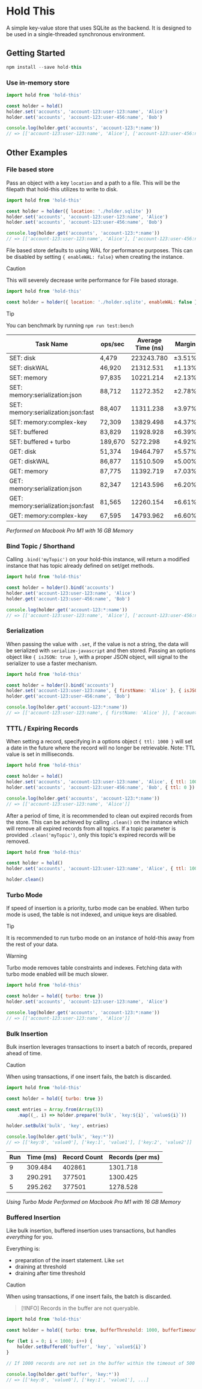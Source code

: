 Hold This
=========

A simple key-value store that uses SQLite as the backend.
It is designed to be used in a single-threaded synchronous environment.

Getting Started
---------------

```js
npm install --save hold-this
```

### Use in-memory store

```js
import hold from 'hold-this'

const holder = hold()
holder.set('accounts', 'account-123:user-123:name', 'Alice')
holder.set('accounts', 'account-123:user-456:name', 'Bob')

console.log(holder.get('accounts', 'account-123:*:name'))
// => [['account-123:user-123:name', 'Alice'], ['account-123:user-456:name', 'Bob']]
```

Other Examples
--------------

### File based store

Pass an object with a key `location` and a path to a file. This will be the filepath that hold-this utilizes to write to disk.

```js
import hold from 'hold-this'

const holder = holder({ location: './holder.sqlite' })
holder.set('accounts', 'account-123:user-123:name', 'Alice')
holder.set('accounts', 'account-123:user-456:name', 'Bob')

console.log(holder.get('accounts', 'account-123:*:name'))
// => [['account-123:user-123:name', 'Alice'], ['account-123:user-456:name', 'Bob']]
```

File based store defaults to using WAL for performance purposes. This can be disabled by setting `{ enableWAL: false}` when creating the instance.

> [!CAUTION]
> This will severely decrease write performance for File based storage.

```js
import hold from 'hold-this'

const holder = holder({ location: './holder.sqlite', enableWAL: false })
```

> [!TIP]
> You can benchmark by running `npm run test:bench`

| Task Name                           | ops/sec | Average Time (ns)  | Margin | Samples |
|-------------------------------------|---------|--------------------|----------|-------|
| SET: disk                           | 4,479   | 223243.780         | ±3.51% | 2241    |
| SET: diskWAL                        | 46,920  |  21312.531         | ±1.13% | 23461   |
| SET: memory                         | 97,835  |  10221.214         | ±2.13% | 48918   |
| SET: memory:serialization:json      | 88,712  |  11272.352         | ±2.78% | 44357   |
| SET: memory:serialization:json:fast | 88,407  |  11311.238         | ±3.97% | 44204   |
| SET: memory:complex-key             | 72,309  |  13829.498         | ±4.37% | 36155   |
| SET: buffered                       | 83,829  |  11928.928         | ±6.39% | 41915   |
| SET: buffered + turbo               | 189,670 |   5272.298         | ±4.92% | 94836   |
| GET: disk                           | 51,374  |  19464.797         | ±5.57% | 25688   |
| GET: diskWAL                        | 86,877  |  11510.509         | ±5.00% | 43439   |
| GET: memory                         | 87,775  |  11392.719         | ±7.03% | 43888   |
| GET: memory:serialization:json      | 82,347  |  12143.596         | ±6.20% | 41174   |
| GET: memory:serialization:json:fast | 81,565  |  12260.154         | ±6.61% | 40972   |
| GET: memory:complex-key             | 67,595  |  14793.962         | ±6.60% | 33798   |

_Performed on Macbook Pro M1 with 16 GB Memory_

### Bind Topic / Shorthand

Calling `.bind('myTopic')` on your hold-this instance, will return a modified instance that has topic already defined on set/get methods.

```js
import hold from 'hold-this'

const holder = holder().bind('accounts')
holder.set('account-123:user-123:name', 'Alice')
holder.get('account-123:user-456:name', 'Bob')

console.log(holder.get('account-123:*:name'))
// => [['account-123:user-123:name', 'Alice'], ['account-123:user-456:name', 'Bob']]
```

### Serialization

When passing the value with `.set`, if the value is not a string, the data will be serialized with `serialize-javascript` and then stored.
Passing an options object like `{ isJSON: true }`, with a proper JSON object, will signal to the serializer to use a faster mechanism.

```js
import hold from 'hold-this'

const holder = holder().bind('accounts')
holder.set('account-123:user-123:name', { firstName: 'Alice' }, { isJSON: true })
holder.get('account-123:user-456:name', 'Bob')

console.log(holder.get('account-123:*:name'))
// => [['account-123:user-123:name', { firstName: 'Alice' }], ['account-123:user-456:name', 'Bob']]
```

### TTTL / Expiring Records

When setting a record, specifying in a options object `{ ttl: 1000 }` will set a date in the future where the record will no longer be retrievable.
Note: TTL value is set in milliseconds.

```js
import hold from 'hold-this'

const holder = hold()
holder.set('accounts', 'account-123:user-123:name', 'Alice', { ttl: 1000 })
holder.set('accounts', 'account-123:user-456:name', 'Bob', { ttl: 0 })

console.log(holder.get('accounts', 'account-123:*:name'))
// => [['account-123:user-123:name', 'Alice']]
```

After a period of time, it is recommended to clean out expired records from the store.
This can be achieved by calling `.clean()` on the instance which will remove all expired records from all topics.
If a topic parameter is provided `.clean('myTopic')`, only this topic's expired records will be removed.

```js
import hold from 'hold-this'

const holder = hold()
holder.set('accounts', 'account-123:user-123:name', 'Alice', { ttl: 1000 })

holder.clean()
```

### Turbo Mode

If speed of insertion is a priority, turbo mode can be enabled.
When turbo mode is used, the table is not indexed, and unique keys are disabled.

> [!TIP]
> It is recommended to run turbo mode on an instance of hold-this away from the rest of your data.

> [!WARNING]
> Turbo mode removes table constraints and indexes.
> Fetching data with turbo mode enabled will be much slower.

```js
import hold from 'hold-this'

const holder = hold({ turbo: true })
holder.set('accounts', 'account-123:user-123:name', 'Alice')

console.log(holder.get('accounts', 'account-123:*:name'))
// => [['account-123:user-123:name', 'Alice']]
```

### Bulk Insertion

Bulk insertion leverages transactions to insert a batch of records, prepared ahead of time.

> [!CAUTION]
> When using transactions, if one insert fails, the batch is discarded.

```js
import hold from 'hold-this'

const holder = hold({ turbo: true })

const entries = Array.from(Array(3))
	.map((_, i) => holder.prepare('bulk', `key:${i}`, `value${i}`))

holder.setBulk('bulk', 'key', entries)

console.log(holder.get('bulk', 'key:*'))
// => [['key:0', 'value0'], ['key:1', 'value1'], ['key:2', 'value2']]
```

| Run | Time (ms) | Record Count | Records (per ms)|
|-----|-----------|--------------|-----------------|
| 9   | 309.484   | 402861       | 1301.718        |
| 3   | 290.291   | 377501       | 1300.425        |
| 5   | 295.262   | 377501       | 1278.528        |

_Using Turbo Mode_
_Performed on Macbook Pro M1 with 16 GB Memory_

### Buffered Insertion

Like bulk insertion, buffered insertion uses transactions, but handles _everything_ for you.

Everything is:
- preparation of the insert statement. Like `set`
- draining at threshold
- draining after time threshold

> [!CAUTION]
> When using transactions, if one insert fails, the batch is discarded.

> [!INFO]
> Records in the buffer are not queryable.

```js
import hold from 'hold-this'

const holder = hold({ turbo: true, bufferThreshold: 1000, bufferTimeout: 500 })

for (let i = 0; i < 1000; i++) {
	holder.setBuffered('buffer', 'key', `value${i}`)
}

// If 1000 records are not set in the buffer within the timeout of 500 ms, the buffer is drained.

console.log(holder.get('buffer', 'key:*'))
// => [['key:0', 'value0'], ['key:1', 'value1'], ...]
```
